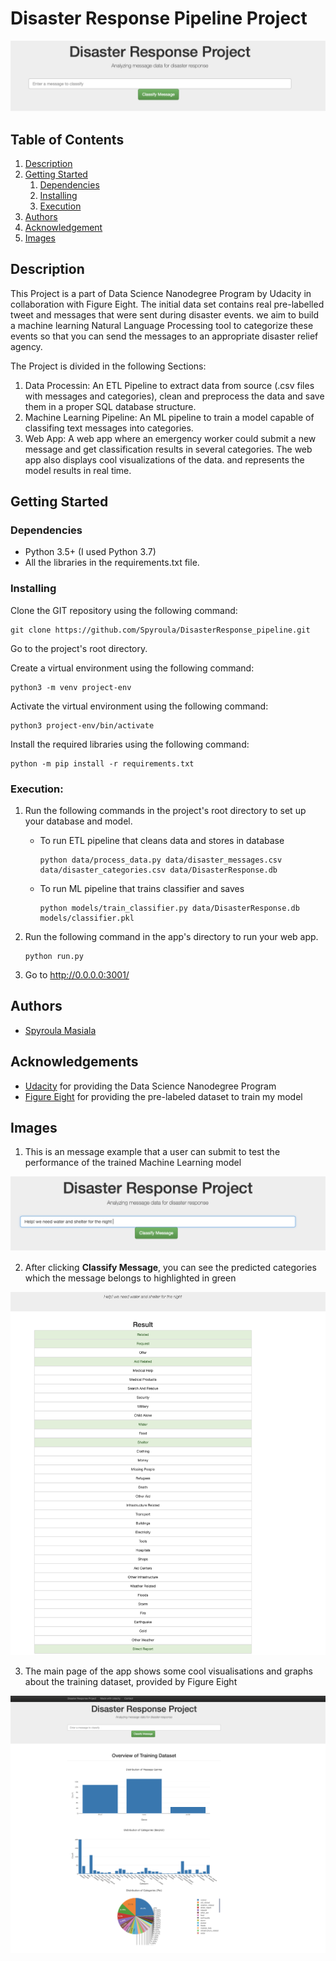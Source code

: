 # Disaster Response Pipeline Project

![Intro Pic](images/intro.png)

## Table of Contents
1. [Description](#description)
2. [Getting Started](#getting_started)
	1. [Dependencies](#dependencies)
	2. [Installing](#installing)
	3. [Execution](#execution)
3. [Authors](#authors)
4. [Acknowledgement](#acknowledgement)
6. [Images](#images)

<a name="descripton"></a>
## Description

This Project is a part of Data Science Nanodegree Program by Udacity in collaboration with Figure Eight.
The initial data set contains real pre-labelled tweet and messages that were sent during disaster events. 
we aim to build a machine learning Natural Language Processing tool to categorize these events so that you 
can send the messages to an appropriate disaster relief agency.


The Project is divided in the following Sections:

1. Data Processin: An ETL Pipeline to extract data from source (.csv files with messages and categories), clean and preprocess the data
   and save them in a proper SQL database structure.
2. Machine Learning Pipeline: An ML pipeline to train a model capable of classifing text messages into categories.
3. Web App: A web app where an emergency worker could submit a new message and get classification results in several categories. 
   The web app also displays cool visualizations of the data. and represents the model results in real time. 

<a name="getting_started"></a>
## Getting Started

<a name="dependencies"></a>
### Dependencies
* Python 3.5+ (I used Python 3.7)
* All the libraries in the requirements.txt file. 

<a name="installing"></a>
### Installing
Clone the GIT repository using the following command:
```
git clone https://github.com/Spyroula/DisasterResponse_pipeline.git
```

Go to the project's root directory. 

Create a virtual environment using the following command:
```
python3 -m venv project-env
``` 

Activate the virtual environment using the following command:
```
python3 project-env/bin/activate
``` 

Install the required libraries using the following command:
```
python -m pip install -r requirements.txt
```


<a name="execution"></a>
### Execution:
1. Run the following commands in the project's root directory to set up your database and model.

    - To run ETL pipeline that cleans data and stores in database
        ```
        python data/process_data.py data/disaster_messages.csv data/disaster_categories.csv data/DisasterResponse.db
        ```
    - To run ML pipeline that trains classifier and saves
        ```
        python models/train_classifier.py data/DisasterResponse.db models/classifier.pkl
        ```

2. Run the following command in the app's directory to run your web app.
    ```
    python run.py
    ```

3. Go to http://0.0.0.0:3001/


<a name="authors"></a>
## Authors

* [Spyroula Masiala](https://github.com/Spyroula)


<a name="acknowledgement"></a>
## Acknowledgements

* [Udacity](https://www.udacity.com/) for providing the Data Science Nanodegree Program
* [Figure Eight](https://www.figure-eight.com/) for providing the pre-labeled dataset to train my model

<a name="images"></a>
## Images

1. This is an message example that a user can submit to test the performance of the trained Machine Learning model 

![Message Example](images/example_message_input.png)

2. After clicking **Classify Message**, you can see the predicted categories which the message belongs to highlighted in green

![Message Example Output](images/example_message_output.png)

3. The main page  of the app shows some cool visualisations and graphs about the training dataset, provided by Figure Eight

![Webpage](images/webpage.png)
